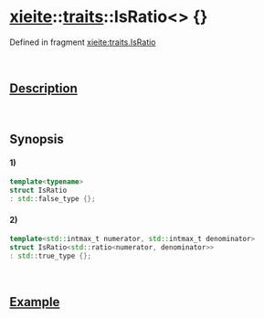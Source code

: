 # [xieite](../../xieite.md)\:\:[traits](../../traits.md)\:\:IsRatio\<\> \{\}
Defined in fragment [xieite:traits.IsRatio](../../../src/traits/is_ratio.cpp)

&nbsp;

## [Description](../concepts/ratio.md#Description)

&nbsp;

## Synopsis
#### 1)
```cpp
template<typename>
struct IsRatio
: std::false_type {};
```
#### 2)
```cpp
template<std::intmax_t numerator, std::intmax_t denominator>
struct IsRatio<std::ratio<numerator, denominator>>
: std::true_type {};
```

&nbsp;

## [Example](../concepts/ratio.md#Example)
